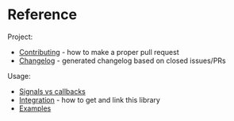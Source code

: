# Reference

Project:

<!--
* [Features and design goals](features.md) - the complete list of features
* [Roadmap](roadmap.md) - upcoming features
-->
* [Contributing](../CONTRIBUTING.md) - how to make a proper pull request
* [Changelog](../CHANGELOG.md) - generated changelog based on closed issues/PRs

Usage:

<!--
* [Tutorial](tutorial.md) - make sure you have read it before the other parts of the documentation
-->
* [Signals vs callbacks](signals_vs_callbacks.md)
* [Integration](../tests/integration/) - how to get and link this library
* [Examples](../tests/src/examples)

